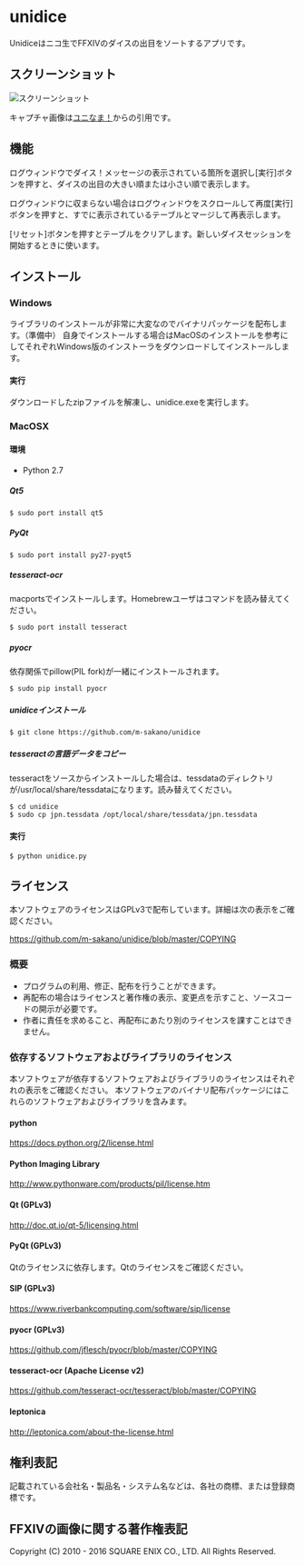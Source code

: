 # unidice
Unidiceはニコ生でFFXIVのダイスの出目をソートするアプリです。

## スクリーンショット
![スクリーンショット](https://s3-ap-northeast-1.amazonaws.com/unidice/ScreenShot01.jpg)

キャプチャ画像は[ユニなま！](http://ch.nicovideo.jp/uni-ch)からの引用です。

## 機能
ログウィンドウでダイス！メッセージの表示されている箇所を選択し[実行]ボタンを押すと、ダイスの出目の大きい順または小さい順で表示します。

ログウィンドウに収まらない場合はログウィンドウをスクロールして再度[実行]ボタンを押すと、すでに表示されているテーブルとマージして再表示します。

[リセット]ボタンを押すとテーブルをクリアします。新しいダイスセッションを開始するときに使います。

## インストール
### Windows
ライブラリのインストールが非常に大変なのでバイナリパッケージを配布します。（準備中）
自身でインストールする場合はMacOSのインストールを参考にしてそれぞれWindows版のインストーラをダウンロードしてインストールします。

#### 実行
ダウンロードしたzipファイルを解凍し、unidice.exeを実行します。

### MacOSX
#### 環境
- Python 2.7

##### Qt5
```
$ sudo port install qt5
```
##### PyQt
```
$ sudo port install py27-pyqt5
```
##### tesseract-ocr
macportsでインストールします。Homebrewユーザはコマンドを読み替えてください。
```
$ sudo port install tesseract
```
##### pyocr
依存関係でpillow(PIL fork)が一緒にインストールされます。
```
$ sudo pip install pyocr
```
##### unidiceインストール
```
$ git clone https://github.com/m-sakano/unidice
```
##### tesseractの言語データをコピー
tesseractをソースからインストールした場合は、tessdataのディレクトリが/usr/local/share/tessdataになります。読み替えてください。
```
$ cd unidice
$ sudo cp jpn.tessdata /opt/local/share/tessdata/jpn.tessdata
```
#### 実行
```
$ python unidice.py
```

## ライセンス
本ソフトウェアのライセンスはGPLv3で配布しています。詳細は次の表示をご確認ください。

https://github.com/m-sakano/unidice/blob/master/COPYING

### 概要
- プログラムの利用、修正、配布を行うことができます。
- 再配布の場合はライセンスと著作権の表示、変更点を示すこと、ソースコードの開示が必要です。
- 作者に責任を求めること、再配布にあたり別のライセンスを課すことはできません。

### 依存するソフトウェアおよびライブラリのライセンス

本ソフトウェアが依存するソフトウェアおよびライブラリのライセンスはそれぞれの表示をご確認ください。
本ソフトウェアのバイナリ配布パッケージにはこれらのソフトウェアおよびライブラリを含みます。

#### python
https://docs.python.org/2/license.html

#### Python Imaging Library
http://www.pythonware.com/products/pil/license.htm

#### Qt (GPLv3)
http://doc.qt.io/qt-5/licensing.html

#### PyQt (GPLv3)
Qtのライセンスに依存します。Qtのライセンスをご確認ください。

#### SIP (GPLv3)
https://www.riverbankcomputing.com/software/sip/license

#### pyocr (GPLv3)
https://github.com/jflesch/pyocr/blob/master/COPYING

#### tesseract-ocr (Apache License v2)
https://github.com/tesseract-ocr/tesseract/blob/master/COPYING

#### leptonica
http://leptonica.com/about-the-license.html

## 権利表記
記載されている会社名・製品名・システム名などは、各社の商標、または登録商標です。

## FFXIVの画像に関する著作権表記
Copyright (C) 2010 - 2016 SQUARE ENIX CO., LTD. All Rights Reserved.  
